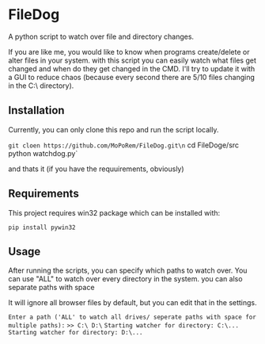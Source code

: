 # FileDog
A python script to watch over file and directory changes.

If you are like me, you would like to know when programs create/delete or alter files in your system. with this script you can easily watch what files get changed and when do they get changed in the CMD. 
I'll try to update it with a GUI to reduce chaos (because every second there are 5/10 files changing in the C:\ directory).

## Installation

Currently, you can only clone this repo and run the script locally.

`git cloen https://github.com/MoPoRem/FileDog.git\n`
cd FileDoge/src
python watchdog.py`

and thats it (if you have the requuirements, obviously)


## Requirements

This project requires win32 package which can be installed with:

`pip install pywin32`


## Usage

After running the scripts, you can specify which paths to watch over. You can use "ALL" to watch over every directory in the system.
you can also separate paths with space

It will ignore all browser files by default, but you can edit that in the settings.

`Enter a path ('ALL' to watch all drives/ seperate paths with space for multiple paths):`
`>> C:\ D:\`
`Starting watcher for directory: C:\...`
`Starting watcher for directory: D:\...`
